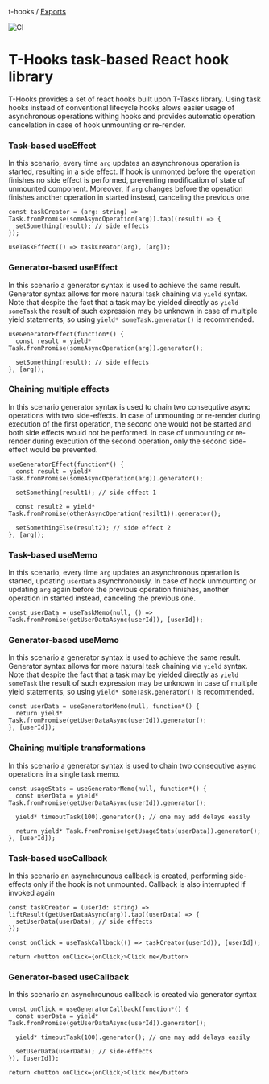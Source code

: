 t-hooks / [Exports](modules.md)

![CI](https://github.com/lammonaaf/t-hooks/workflows/CI/badge.svg)

# T-Hooks task-based React hook library

T-Hooks provides a set of react hooks built upon T-Tasks library. Using task hooks instead of conventional lifecycle hooks alows easier usage of asynchronous operations withing hooks and provides automatic operation cancelation in case of hook unmounting or re-render.

### Task-based useEffect

In this scenario, every time ```arg``` updates an asynchronous operation is started, resulting in a side effect. If hook is unmonted before the operation finishes no side effect is performed, preventing modification of state of unmounted component. Moreover, if ```arg``` changes before the operation finishes another operation in started instead, canceling the previous one.

```tsx
const taskCreator = (arg: string) => Task.fromPromise(someAsyncOperation(arg)).tap((result) => {
  setSomething(result); // side effects
});

useTaskEffect(() => taskCreator(arg), [arg]);
```

### Generator-based useEffect

In this scenario a generator syntax is used to achieve the same result. Generator syntax allows for more natural task chaining via ```yield``` syntax. Note that despite the fact that a task may be yielded directly as ```yield someTask``` the result of such expression may be unknown in case of multiple yield statements, so using ```yield* someTask.generator()``` is recommended.

```tsx
useGeneratorEffect(function*() {
  const result = yield* Task.fromPromise(someAsyncOperation(arg)).generator();

  setSomething(result); // side effects
}, [arg]);
```

### Chaining multiple effects

In this scenario generator syntax is used to chain two consequtive async operations with two side-effects. In case of unmounting or re-render during execution of the first operation, the second one would not be started and both side effects would not be performed. In case of unmounting or re-render during execution of the second operation, only the second side-effect would be prevented. 

```tsx
useGeneratorEffect(function*() {
  const result = yield* Task.fromPromise(someAsyncOperation(arg)).generator();

  setSomething(result1); // side effect 1

  const result2 = yield* Task.fromPromise(otherAsyncOperation(resilt1)).generator();

  setSomethingElse(result2); // side effect 2
}, [arg]);
```

### Task-based useMemo

In this scenario, every time ```arg``` updates an asynchronous operation is started, updating ```userData``` asynchronously. In case of hook unmounting or updating ```arg``` again before the previous operation finishes, another operation in started instead, canceling the previous one.

```tsx
const userData = useTaskMemo(null, () => Task.fromPromise(getUserDataAsync(userId)), [userId]);
```

### Generator-based useMemo

In this scenario a generator syntax is used to achieve the same result. Generator syntax allows for more natural task chaining via ```yield``` syntax. Note that despite the fact that a task may be yielded directly as ```yield someTask``` the result of such expression may be unknown in case of multiple yield statements, so using ```yield* someTask.generator()``` is recommended.

```tsx
const userData = useGeneratorMemo(null, function*() {
  return yield* Task.fromPromise(getUserDataAsync(userId)).generator();
}, [userId]);
```

### Chaining multiple transformations

In this scenario a generator syntax is used to chain two consequtive async operations in a single task memo.

```tsx
const usageStats = useGeneratorMemo(null, function*() {
  const userData = yield* Task.fromPromise(getUserDataAsync(userId)).generator();

  yield* timeoutTask(100).generator(); // one may add delays easily

  return yield* Task.fromPromise(getUsageStats(userData)).generator();
}, [userId]);
```

### Task-based useCallback

In this scenario an asynchrounous callback is created, performing side-effects only if the hook is not unmounted. Callback is also interrupted if invoked again

```tsx
const taskCreator = (userId: string) => liftResult(getUserDataAsync(arg)).tap((userData) => {
  setUserData(userData); // side effects
});

const onClick = useTaskCallback(() => taskCreator(userId)), [userId]);

return <button onClick={onClick}>Click me</button>
```

### Generator-based useCallback

In this scenario an asynchrounous callback is created via generator syntax

```tsx
const onClick = useGeneratorCallback(function*() {
  const userData = yield* Task.fromPromise(getUserDataAsync(userId)).generator();

  yield* timeoutTask(100).generator(); // one may add delays easily

  setUserData(userData); // side-effects
}), [userId]);

return <button onClick={onClick}>Click me</button>
```
